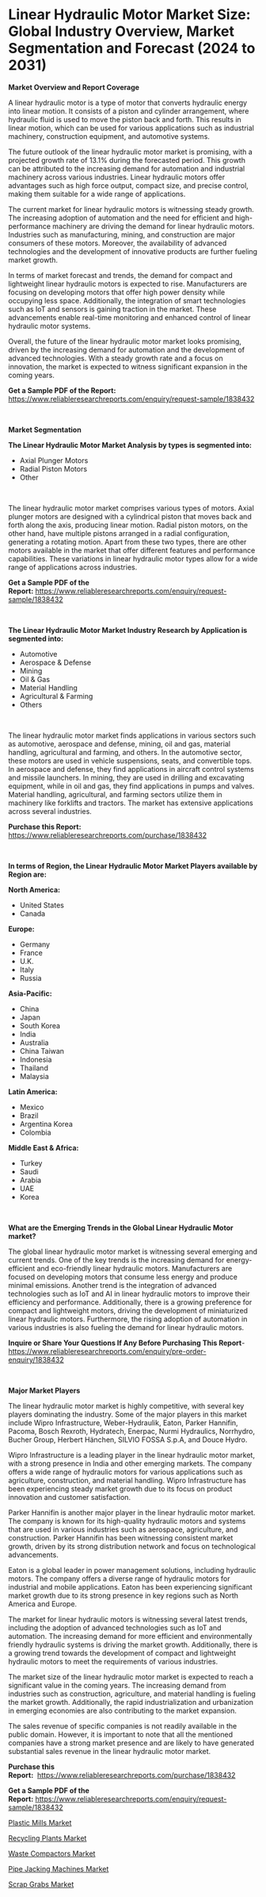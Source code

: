 <p><h1>Linear Hydraulic Motor Market Size: Global Industry Overview, Market Segmentation and Forecast (2024 to 2031)</h1></p><p><strong>Market Overview and Report Coverage</strong></p>
<p><p>A linear hydraulic motor is a type of motor that converts hydraulic energy into linear motion. It consists of a piston and cylinder arrangement, where hydraulic fluid is used to move the piston back and forth. This results in linear motion, which can be used for various applications such as industrial machinery, construction equipment, and automotive systems.</p><p>The future outlook of the linear hydraulic motor market is promising, with a projected growth rate of 13.1% during the forecasted period. This growth can be attributed to the increasing demand for automation and industrial machinery across various industries. Linear hydraulic motors offer advantages such as high force output, compact size, and precise control, making them suitable for a wide range of applications.</p><p>The current market for linear hydraulic motors is witnessing steady growth. The increasing adoption of automation and the need for efficient and high-performance machinery are driving the demand for linear hydraulic motors. Industries such as manufacturing, mining, and construction are major consumers of these motors. Moreover, the availability of advanced technologies and the development of innovative products are further fueling market growth.</p><p>In terms of market forecast and trends, the demand for compact and lightweight linear hydraulic motors is expected to rise. Manufacturers are focusing on developing motors that offer high power density while occupying less space. Additionally, the integration of smart technologies such as IoT and sensors is gaining traction in the market. These advancements enable real-time monitoring and enhanced control of linear hydraulic motor systems.</p><p>Overall, the future of the linear hydraulic motor market looks promising, driven by the increasing demand for automation and the development of advanced technologies. With a steady growth rate and a focus on innovation, the market is expected to witness significant expansion in the coming years.</p></p>
<p><strong>Get a Sample PDF of the Report:</strong> <a href="https://www.reliableresearchreports.com/enquiry/request-sample/1838432">https://www.reliableresearchreports.com/enquiry/request-sample/1838432</a></p>
<p>&nbsp;</p>
<p><strong>Market Segmentation</strong></p>
<p><strong>The Linear Hydraulic Motor Market Analysis by types is segmented into:</strong></p>
<p><ul><li>Axial Plunger Motors</li><li>Radial Piston Motors</li><li>Other</li></ul></p>
<p>&nbsp;</p>
<p><p>The linear hydraulic motor market comprises various types of motors. Axial plunger motors are designed with a cylindrical piston that moves back and forth along the axis, producing linear motion. Radial piston motors, on the other hand, have multiple pistons arranged in a radial configuration, generating a rotating motion. Apart from these two types, there are other motors available in the market that offer different features and performance capabilities. These variations in linear hydraulic motor types allow for a wide range of applications across industries.</p></p>
<p><strong>Get a Sample PDF of the Report:</strong>&nbsp;<a href="https://www.reliableresearchreports.com/enquiry/request-sample/1838432">https://www.reliableresearchreports.com/enquiry/request-sample/1838432</a></p>
<p>&nbsp;</p>
<p><strong>The Linear Hydraulic Motor Market Industry Research by Application is segmented into:</strong></p>
<p><ul><li>Automotive</li><li>Aerospace & Defense</li><li>Mining</li><li>Oil & Gas</li><li>Material Handling</li><li>Agricultural & Farming</li><li>Others</li></ul></p>
<p>&nbsp;</p>
<p><p>The linear hydraulic motor market finds applications in various sectors such as automotive, aerospace and defense, mining, oil and gas, material handling, agricultural and farming, and others. In the automotive sector, these motors are used in vehicle suspensions, seats, and convertible tops. In aerospace and defense, they find applications in aircraft control systems and missile launchers. In mining, they are used in drilling and excavating equipment, while in oil and gas, they find applications in pumps and valves. Material handling, agricultural, and farming sectors utilize them in machinery like forklifts and tractors. The market has extensive applications across several industries.</p></p>
<p><strong>Purchase this Report:</strong>&nbsp; <a href="https://www.reliableresearchreports.com/purchase/1838432">https://www.reliableresearchreports.com/purchase/1838432</a></p>
<p>&nbsp;</p>
<p><strong>In terms of Region, the Linear Hydraulic Motor Market Players available by Region are:</strong></p>
<p>
    <p> <strong> North America: </strong>
        <ul>
            <li>United States</li>
            <li>Canada</li>
        </ul>
        </p> 
    <p> <strong> Europe: </strong>
        <ul>
            <li>Germany</li>
            <li>France</li>
            <li>U.K.</li>
            <li>Italy</li>
            <li>Russia</li>
        </ul>
        </p> 
    <p> <strong> Asia-Pacific: </strong>
        <ul>
            <li>China</li>
            <li>Japan</li>
            <li>South Korea</li>
            <li>India</li>
            <li>Australia</li>
            <li>China Taiwan</li>
            <li>Indonesia</li>
            <li>Thailand</li>
            <li>Malaysia</li>
        </ul>
        </p> 
    <p> <strong> Latin America: </strong>
        <ul>
            <li>Mexico</li>
            <li>Brazil</li>
            <li>Argentina Korea</li>
            <li>Colombia</li>
        </ul>
        </p> 
    <p> <strong> Middle East & Africa: </strong>
        <ul>
            <li>Turkey</li>
            <li>Saudi</li>
            <li>Arabia</li>
            <li>UAE</li>
            <li>Korea</li>
        </ul>
    </p>
    </p>
<p>&nbsp;</p>
<p><strong>What are the Emerging Trends in the Global Linear Hydraulic Motor market?</strong></p>
<p><p>The global linear hydraulic motor market is witnessing several emerging and current trends. One of the key trends is the increasing demand for energy-efficient and eco-friendly linear hydraulic motors. Manufacturers are focused on developing motors that consume less energy and produce minimal emissions. Another trend is the integration of advanced technologies such as IoT and AI in linear hydraulic motors to improve their efficiency and performance. Additionally, there is a growing preference for compact and lightweight motors, driving the development of miniaturized linear hydraulic motors. Furthermore, the rising adoption of automation in various industries is also fueling the demand for linear hydraulic motors.</p></p>
<p><strong>Inquire or Share Your Questions If Any Before Purchasing This Report</strong>- <a href="https://www.reliableresearchreports.com/enquiry/pre-order-enquiry/1838432">https://www.reliableresearchreports.com/enquiry/pre-order-enquiry/1838432</a></p>
<p>&nbsp;</p>
<p><strong>Major Market Players</strong></p>
<p><p>The linear hydraulic motor market is highly competitive, with several key players dominating the industry. Some of the major players in this market include Wipro Infrastructure, Weber-Hydraulik, Eaton, Parker Hannifin, Pacoma, Bosch Rexroth, Hydratech, Enerpac, Nurmi Hydraulics, Norrhydro, Bucher Group, Herbert Hänchen, SILVIO FOSSA S.p.A, and Douce Hydro.</p><p>Wipro Infrastructure is a leading player in the linear hydraulic motor market, with a strong presence in India and other emerging markets. The company offers a wide range of hydraulic motors for various applications such as agriculture, construction, and material handling. Wipro Infrastructure has been experiencing steady market growth due to its focus on product innovation and customer satisfaction.</p><p>Parker Hannifin is another major player in the linear hydraulic motor market. The company is known for its high-quality hydraulic motors and systems that are used in various industries such as aerospace, agriculture, and construction. Parker Hannifin has been witnessing consistent market growth, driven by its strong distribution network and focus on technological advancements.</p><p>Eaton is a global leader in power management solutions, including hydraulic motors. The company offers a diverse range of hydraulic motors for industrial and mobile applications. Eaton has been experiencing significant market growth due to its strong presence in key regions such as North America and Europe.</p><p>The market for linear hydraulic motors is witnessing several latest trends, including the adoption of advanced technologies such as IoT and automation. The increasing demand for more efficient and environmentally friendly hydraulic systems is driving the market growth. Additionally, there is a growing trend towards the development of compact and lightweight hydraulic motors to meet the requirements of various industries.</p><p>The market size of the linear hydraulic motor market is expected to reach a significant value in the coming years. The increasing demand from industries such as construction, agriculture, and material handling is fueling the market growth. Additionally, the rapid industrialization and urbanization in emerging economies are also contributing to the market expansion.</p><p>The sales revenue of specific companies is not readily available in the public domain. However, it is important to note that all the mentioned companies have a strong market presence and are likely to have generated substantial sales revenue in the linear hydraulic motor market.</p></p>
<p><strong>Purchase this Report:</strong>&nbsp;&nbsp;<a href="https://www.reliableresearchreports.com/purchase/1838432">https://www.reliableresearchreports.com/purchase/1838432</a></p>
<p></p>
<p><strong>Get a Sample PDF of the Report:</strong>&nbsp;<a href="https://www.reliableresearchreports.com/enquiry/request-sample/1838432">https://www.reliableresearchreports.com/enquiry/request-sample/1838432</a></p>
<p><p><a href="https://github.com/yoshih12/Market-Research-Report-List-1/blob/main/plastic-mills-market.md">Plastic Mills Market</a></p><p><a href="https://github.com/changoleonlaverguenzanoexiste/Market-Research-Report-List-1/blob/main/recycling-plants-market.md">Recycling Plants Market</a></p><p><a href="https://github.com/guneycigdem35/Market-Research-Report-List-1/blob/main/waste-compactors-market.md">Waste Compactors Market</a></p><p><a href="https://github.com/irfadac/Market-Research-Report-List-1/blob/main/pipe-jacking-machines-market.md">Pipe Jacking Machines Market</a></p><p><a href="https://github.com/mharielmesa/Market-Research-Report-List-1/blob/main/scrap-grabs-market.md">Scrap Grabs Market</a></p></p>